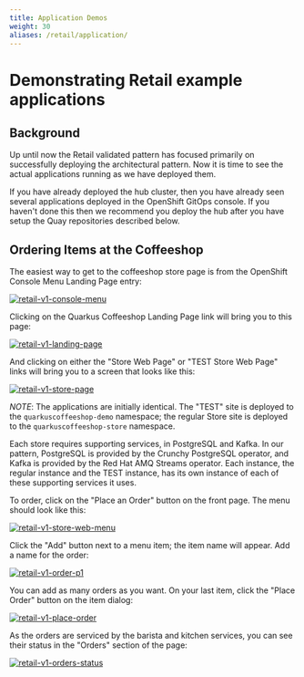 ```yaml
---
title: Application Demos
weight: 30
aliases: /retail/application/
---
```


# Demonstrating Retail example applications

## Background

Up until now the Retail validated pattern has focused primarily on successfully deploying the architectural pattern. Now it is time to see the actual applications running as we have deployed them.

If you have already deployed the hub cluster, then you have already seen several applications deployed in the OpenShift GitOps console. If you haven't done this then we recommend you deploy the hub after you have setup the Quay repositories described below.

## Ordering Items at the Coffeeshop

The easiest way to get to the coffeeshop store page is from the OpenShift Console Menu Landing Page entry:

[![retail-v1-console-menu](/images/retail/retail-v1-console-menu.png)](/images/retail/retail-v1-console-menu.png)

Clicking on the Quarkus Coffeeshop Landing Page link will bring you to this page:

[![retail-v1-landing-page](/images/retail/retail-v1-landing-page.png)](/images/retail/retail-v1-landing-page.png)

And clicking on either the "Store Web Page" or "TEST Store Web Page" links will bring you to a screen that looks like this:

[![retail-v1-store-page](/images/retail/retail-v1-store-page.png)](/images/retail/retail-v1-store-page.png)

*NOTE*: The applications are initially identical. The "TEST" site is deployed to the `quarkuscoffeeshop-demo` namespace; the regular Store site is deployed to the `quarkuscoffeeshop-store` namespace.

Each store requires supporting services, in PostgreSQL and Kafka. In our pattern, PostgreSQL is provided by the Crunchy PostgreSQL operator, and Kafka is provided by the Red Hat AMQ Streams operator. Each instance, the regular instance and the TEST instance, has its own instance of each of these supporting services it uses.

To order, click on the "Place an Order" button on the front page. The menu should look like this:

[![retail-v1-store-web-menu](/images/retail/retail-v1-store-web-menu.png)](/images/retail/retail-v1-store-web-menu.png)

Click the "Add" button next to a menu item; the item name will appear. Add a name for the order:

[![retail-v1-order-p1](/images/retail/retail-v1-order-p1.png)](/images/retail/retail-v1-order-p1.png)

You can add as many orders as you want. On your last item, click the "Place Order" button on the item dialog:

[![retail-v1-place-order](/images/retail/retail-v1-place-order.png)](/images/retail/retail-v1-place-order.png)

As the orders are serviced by the barista and kitchen services, you can see their status in the "Orders" section of the page:

[![retail-v1-orders-status](/images/retail/retail-v1-orders-status.png)](/images/retail/retail-v1-orders-status.png)
